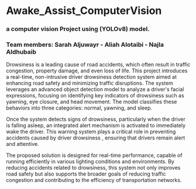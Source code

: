 # Awake_Assist_ComputerVision

### a computer vision Project using (YOLOv8) model.

### Team members: Sarah Aljuwayr - Aliah Alotaibi - Najla Aldhubaib


Drowsiness is a leading cause of road accidents, which often result in traffic congestion, property damage, and even loss of life. This project introduces a real-time, non-intrusive driver drowsiness detection system aimed at enhancing road safety and minimizing traffic disruptions. The system leverages an advanced object detection model to analyze a driver's facial expressions, focusing on identifying key indicators of drowsiness such as yawning, eye closure, and head movement. The model classifies these behaviors into three categories: normal, yawning, and sleep.

Once the system detects signs of drowsiness, particularly when the driver is falling asleep, an integrated alert mechanism is activated to immediately wake the driver. This warning system plays a critical role in preventing accidents caused by driver drowsiness , ensuring that drivers remain alert and attentive.

The proposed solution is designed for real-time performance, capable of running efficiently in various lighting conditions and environments. By reducing accidents related to drowsiness, this system not only improves road safety but also supports the broader goals of reducing traffic congestion and contributing to the efficiency of transportation networks.
